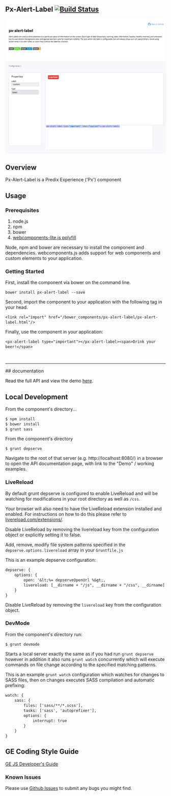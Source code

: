 Px-Alert-Label [![Build Status](https://travis-ci.org/PredixDev/px-alert-label.svg?branch=master)](https://travis-ci.org/PredixDev/px-alert-label)
-----------------------------------------------
[![px-alert-label demo](px-alert-label.png?raw=true)](https://github.com/PredixDev/px-alert-label)

## Overview

Px-Alert-Label is a Predix Experience ('Px') component

## Usage

### Prerequisites
1. node.js
2. npm
3. bower
4. [webcomponents-lite.js polyfill](https://github.com/webcomponents/webcomponentsjs)

Node, npm and bower are necessary to install the component and dependencies. webcomponents.js adds support for web components and custom elements to your application.

### Getting Started

First, install the component via bower on the command line.

```
bower install px-alert-label --save
```

Second, import the component to your application with the following tag in your head.

```
<link rel="import" href="/bower_components/px-alert-label/px-alert-label.html"/>
```

Finally, use the component in your application:

```
<px-alert-label type="important"></px-alert-label><span>Drink your beer!</span>
```

<br />
<hr />
## documentation

Read the full API and view the demo [here](https://predixdev.github.io/px-alert-label).

## Local Development

From the component's directory...

```
$ npm install
$ bower install
$ grunt sass
```

From the component's directory

```
$ grunt depserve
```

Navigate to the root of that server (e.g. http://localhost:8080/) in a browser to open the API documentation page, with link to the "Demo" / working examples.

### LiveReload

By default grunt depserve is configured to enable LiveReload and will be watching for modifications in your root directory as well as `/css`.

Your browser will also need to have the LiveReload extension installed and enabled. For instructions on how to do this please refer to [livereload.com/extensions/](http://livereload.com/extensions/).

Disable LiveReload by removing the livereload key from the configuration object or explicitly setting it to false.

Add, remove, modify file system patterns specified in the `depserve.options.livereload` array in your `Gruntfile.js`

This is an example depserve configuration:

```
depserve: {
    options: {
        open: '&lt;%= depserveOpenUrl %&gt;,
        livereload: [__dirname + "/js", __dirname + "/css", __dirname]
    }
}
```

Disable LiveReload by removing the `livereload` key from the configuration object.

### DevMode

From the component's directory run:

```
$ grunt devmode
```

Starts a local server exactly the same as if you had run `grunt depserve` however in addition it also runs `grunt watch` concurrently which will execute commands on file change according to the specified matching patterns.

This is an example `grunt watch` configuration which watches for changes to SASS files, then on changes executes SASS compilation and automatic prefixing:

```
watch: {
    sass: {
        files: ['sass/**/*.scss'],
        tasks: ['sass', 'autoprefixer'],
        options: {
            interrupt: true
        }
    }
}
```

GE Coding Style Guide
---------------------

[GE JS Developer's Guide](https://github.com/GeneralElectric/javascript)


### Known Issues
Please use [Github Issues](https://github.com/PredixDev/px-alert-label/issues) to submit any bugs you might find.
